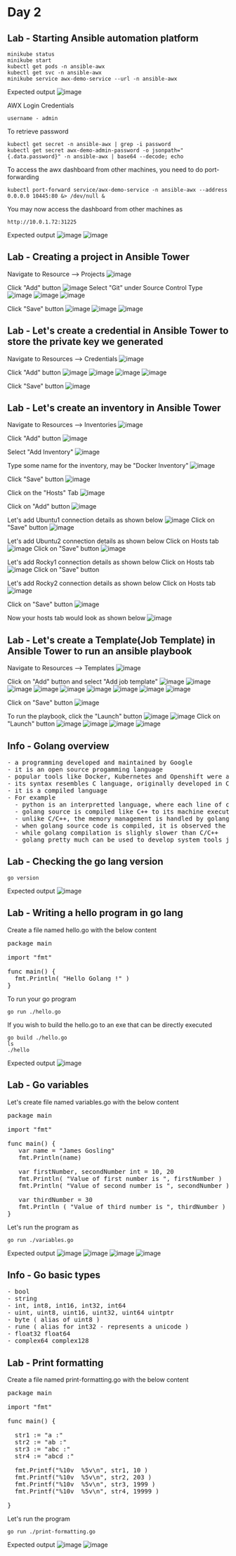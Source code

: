 # Day 2

## Lab - Starting Ansible automation platform
```
minikube status
minikube start
kubectl get pods -n ansible-awx
kubectl get svc -n ansible-awx
minikube service awx-demo-service --url -n ansible-awx
```

Expected output
![image](https://github.com/user-attachments/assets/8d5f02cf-75cd-43a6-a84d-f6ce776b9846)

AWX Login Credentials
```
username - admin
```

To retrieve password
```
kubectl get secret -n ansible-awx | grep -i password
kubectl get secret awx-demo-admin-password -o jsonpath="{.data.password}" -n ansible-awx | base64 --decode; echo
```

To access the awx dashboard from other machines, you need to do port-forwarding
```
kubectl port-forward service/awx-demo-service -n ansible-awx --address 0.0.0.0 10445:80 &> /dev/null &
```

You may now access the dashboard from other machines as
```
http://10.0.1.72:31225
```

Expected output
![image](https://github.com/user-attachments/assets/3081631a-89f0-46cc-b84d-412c0ea41dd0)
![image](https://github.com/user-attachments/assets/6c8a2104-c97f-4f74-80cd-d9adb6443dc0)


## Lab - Creating a project in Ansible Tower
Navigate to Resource --> Projects
![image](https://github.com/user-attachments/assets/ee41a93c-96cc-44f5-b799-bc2913d25f2c)

Click "Add" button
![image](https://github.com/user-attachments/assets/0169dd9c-89c1-42d5-a006-9a99674b3f6a)
Select "Git" under Source Control Type
![image](https://github.com/user-attachments/assets/9d9b571c-dfa4-4a04-84e0-69aeddd4c094)
![image](https://github.com/user-attachments/assets/96644d63-8b22-4902-a888-f0fa4b412a77)
![image](https://github.com/user-attachments/assets/5dfeb1aa-7fa4-492d-93ae-3f289a7abe85)

Click "Save" button
![image](https://github.com/user-attachments/assets/fcfe69a8-2fff-41c9-b353-16f811affb69)
![image](https://github.com/user-attachments/assets/47964725-b73d-466f-b865-3cc2d39f657a)
![image](https://github.com/user-attachments/assets/cd1c6d54-417c-4dfc-92e6-066cb1a8e0ab)

## Lab - Let's create a credential in Ansible Tower to store the private key we generated

Navigate to Resources --> Credentials
![image](https://github.com/user-attachments/assets/59c2b03d-6c02-4fc0-b9df-a944ea598b6f)

Click "Add" button
![image](https://github.com/user-attachments/assets/6d9007c9-06d9-4d06-9e04-441b4ccf7420)
![image](https://github.com/user-attachments/assets/09414934-4e19-4fdb-9d26-c433c951e630)
![image](https://github.com/user-attachments/assets/dd1cae37-154a-4aaf-8727-62f91b06f80f)
![image](https://github.com/user-attachments/assets/349c5f61-8da1-4c4d-b97e-922aa5c977d2)

Click "Save" button
![image](https://github.com/user-attachments/assets/d2d2503c-6d65-4f2a-9d4e-0e694e2b10a3)

## Lab - Let's create an inventory in Ansible Tower

Navigate to Resources --> Inventories
![image](https://github.com/user-attachments/assets/fa42b60e-920b-40f0-abbd-725cb4c7f9de)

Click "Add" button
![image](https://github.com/user-attachments/assets/13b13825-5d00-4b4d-80da-f121baa66319)

Select "Add Inventory"
![image](https://github.com/user-attachments/assets/fc05d87c-b27d-4ed1-8118-a2a76b9d365b)

Type some name for the inventory, may be "Docker Inventory"
![image](https://github.com/user-attachments/assets/afc26d16-af2e-4bfe-a743-6da6fb9ef59a)

Click "Save" button
![image](https://github.com/user-attachments/assets/5bf49418-6dd8-432c-bdd1-e96f4e13da2c)

Click on the "Hosts" Tab
![image](https://github.com/user-attachments/assets/62fe33dc-18d5-4d1e-b57f-49096f1a8e80)

Click on "Add" button
![image](https://github.com/user-attachments/assets/36c5152a-1015-4b14-bf3a-8804fbbfe103)

Let's add Ubuntu1 connection details as shown below
![image](https://github.com/user-attachments/assets/679d60ee-f05a-4e25-b96c-5cf5cee9ca68)
Click on "Save" button
![image](https://github.com/user-attachments/assets/13ca7028-d350-43d8-8c97-cdd005ef7833)

Let's add Ubuntu2 connection details as shown below
Click on Hosts tab
![image](https://github.com/user-attachments/assets/fda47161-2e7e-45e4-800d-91c06bdd367f)
Click on "Save" button
![image](https://github.com/user-attachments/assets/ddc3d6d3-adcc-4d06-92f7-92a78e60be1a)

Let's add Rocky1 connection details as shown below
Click on Hosts tab
![image](https://github.com/user-attachments/assets/c897a76e-2478-4edf-a7d2-18b8d81cd610)
Click on "Save" button

Let's add Rocky2 connection details as shown below
Click on Hosts tab
![image](https://github.com/user-attachments/assets/df055741-51f5-48de-ae26-a4e501af8edd)

Click on "Save" button
![image](https://github.com/user-attachments/assets/5d0d302e-f486-4cb9-a598-ca2164018063)


Now your hosts tab would look as shown below
![image](https://github.com/user-attachments/assets/bb7b00ea-4891-4a8b-9301-6c65ec970be6)

## Lab - Let's create a Template(Job Template) in Ansible Tower to run an ansible playbook

Navigate to Resources --> Templates
![image](https://github.com/user-attachments/assets/b003f499-6efd-4876-8459-d4eb6a6cf416)

Click on "Add" button and select "Add job template"
![image](https://github.com/user-attachments/assets/6546cc33-7b75-47e2-bc51-1f24951e7466)
![image](https://github.com/user-attachments/assets/d628f135-af10-44bb-b8d1-4ab330e47049)
![image](https://github.com/user-attachments/assets/9fa432a0-81ad-450f-88d1-aa7aa98ae4f4)
![image](https://github.com/user-attachments/assets/0fb1a926-11de-4d66-a688-b80835718cd6)
![image](https://github.com/user-attachments/assets/cab8cfdb-4224-473a-84bd-99ecac0429b8)
![image](https://github.com/user-attachments/assets/8ba518bf-3ef8-4243-aefc-be9b9fc12926)
![image](https://github.com/user-attachments/assets/9af670f4-c188-40fc-b5ee-96a0980e3992)
![image](https://github.com/user-attachments/assets/a66bba06-f5fd-427f-b149-4069c5f60c4a)
![image](https://github.com/user-attachments/assets/f05c646e-cb02-4364-80bd-d79b69490a93)

Click on "Save" button
![image](https://github.com/user-attachments/assets/83e1584d-307e-49d2-be3e-c2672076b6c8)

To run the playbook, click the "Launch" button
![image](https://github.com/user-attachments/assets/a8a73519-4b3a-49cc-bdb4-f244493f52e6)
![image](https://github.com/user-attachments/assets/ec647343-d59b-4825-9255-8ca807223323)
Click on "Launch" button
![image](https://github.com/user-attachments/assets/96c62946-0777-4306-ba62-f7e667ec99d3)
![image](https://github.com/user-attachments/assets/7b8d7fc0-dd68-4877-8624-69224836a673)
![image](https://github.com/user-attachments/assets/ed5ff31d-6eae-4063-b053-98a1c7571992)
![image](https://github.com/user-attachments/assets/af34b233-0f4d-4c09-9c91-0fb0b61e2942)

## Info - Golang overview
<pre>
- a programming developed and maintained by Google
- it is an open source progamming language
- popular tools like Docker, Kubernetes and Openshift were all developed using Go lang
- its syntax resembles C language, originally developed in C/C++ but later rebuild using go lang
- it is a compiled language
- For example
  - python is an interpretted language, where each line of code is interpretted while running the script
  - golang source is compiled like C++ to its machine executable format, hence all the compiler errors are reported at one shot unlike python or any other interpretted programming language
  - unlike C/C++, the memory management is handled by golang itself, it supports pointers like C/C++
  - when golang source code is compiled, it is observed the compilation is faster than any interpretted programming languages like python, ruby, etc.,
  - while golang compilation is slighly slower than C/C++
  - golang pretty much can be used to develop system tools just like C/C++, while it also offer modern features like python
</pre>

## Lab - Checking the go lang version
```
go version
```

Expected output
![image](https://github.com/user-attachments/assets/435162a2-fceb-4f9f-b177-de5bf497ead3)

## Lab - Writing a hello program in go lang

Create a file named hello.go with the below content
<pre>
package main

import "fmt"

func main() {
  fmt.Println( "Hello Golang !" )
}  
</pre>

To run your go program
```
go run ./hello.go
```

If you wish to build the hello.go to an exe that can be directly executed
```
go build ./hello.go
ls
./hello
```

Expected output
![image](https://github.com/user-attachments/assets/34f85c03-c50a-4922-b5a0-6b743ae15c5b)

## Lab - Go variables

Let's create file named variables.go with the below content
<pre>
package main

import "fmt"

func main() {
   var name = "James Gosling"
   fmt.Println(name)

   var firstNumber, secondNumber int = 10, 20
   fmt.Println( "Value of first number is ", firstNumber )
   fmt.Println( "Value of second number is ", secondNumber )

   var thirdNumber = 30
   fmt.Println ( "Value of third number is ", thirdNumber )
}  
</pre>

Let's run the program as
```
go run ./variables.go
```

Expected output
![image](https://github.com/user-attachments/assets/1df67cf4-b862-4e12-9ed8-40822f97e86d)
![image](https://github.com/user-attachments/assets/5ed32b65-ed8f-4f14-ba29-adf59cf6343c)
![image](https://github.com/user-attachments/assets/e4282f4d-acb6-412b-8399-33bc31a8c588)
![image](https://github.com/user-attachments/assets/fe4d4125-ff6a-4c25-a214-9303bc501b5d)

## Info - Go basic types
<pre>
- bool
- string
- int, int8, int16, int32, int64
- uint, uint8, uint16, uint32, uint64 uintptr
- byte ( alias of uint8 )
- rune ( alias for int32 - represents a unicode )
- float32 float64
- complex64 complex128
</pre>

## Lab - Print formatting

Create a file named print-formatting.go with the below content
<pre>
package main

import "fmt"

func main() {

  str1 := "a :"
  str2 := "ab :"
  str3 := "abc :"
  str4 := "abcd :"

  fmt.Printf("%10v  %5v\n", str1, 10 )
  fmt.Printf("%10v  %5v\n", str2, 203 )
  fmt.Printf("%10v  %5v\n", str3, 1999 )
  fmt.Printf("%10v  %5v\n", str4, 19999 )

}  
</pre>

Let's run the program
```
go run ./print-formatting.go
```

Expected output
![image](https://github.com/user-attachments/assets/aa493b93-6cc6-4e01-9c5d-b443f279b546)
![image](https://github.com/user-attachments/assets/dd7a11e9-16d8-42db-83ac-f5275bc0b766)


